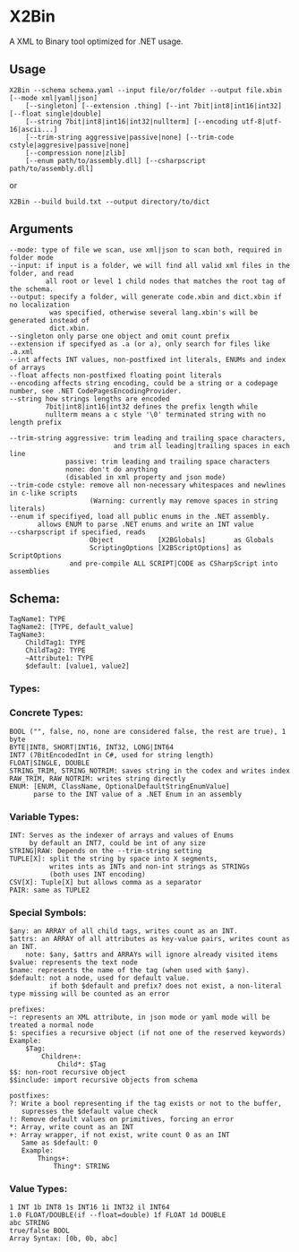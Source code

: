 # X2Bin
A XML to Binary tool optimized for .NET usage.

## Usage

    X2Bin --schema schema.yaml --input file/or/folder --output file.xbin [--mode xml|yaml|json]
        [--singleton] [--extension .thing] [--int 7bit|int8|int16|int32] [--float single|double] 
        [--string 7bit|int8|int16|int32|nullterm] [--encoding utf-8|utf-16|ascii...]
        [--trim-string aggressive|passive|none] [--trim-code cstyle|aggresive|passive|none]
        [--compression none|zlib]
        [--enum path/to/assembly.dll] [--csharpscript path/to/assembly.dll]
        
or

    X2Bin --build build.txt --output directory/to/dict

## Arguments
    --mode: type of file we scan, use xml|json to scan both, required in folder mode
    --input: if input is a folder, we will find all valid xml files in the folder, and read
             all root or level 1 child nodes that matches the root tag of the schema.
    --output: specify a folder, will generate code.xbin and dict.xbin if no localization
              was specified, otherwise several lang.xbin's will be generated instead of
              dict.xbin.
    --singleton only parse one object and omit count prefix
    --extension if specifyed as .a (or a), only search for files like .a.xml
    --int affects INT values, non-postfixed int literals, ENUMs and index of arrays
    --float affects non-postfixed floating point literals
    --encoding affects string encoding, could be a string or a codepage number, see .NET CodePagesEncodingProvider. 
    --string how strings lengths are encoded
             7bit|int8|int16|int32 defines the prefix length while
             nullterm means a c style '\0' terminated string with no length prefix
             
    --trim-string aggressive: trim leading and trailing space characters,
                              and trim all leading|trailing spaces in each line
                  passive: trim leading and trailing space characters
                  none: don't do anything
                  (disabled in xml property and json mode)
    --trim-code cstyle: remove all non-necessary whitespaces and newlines in c-like scripts
                        (Warning: currently may remove spaces in string literals)
    --enum if specifiyed, load all public enums in the .NET assembly.
           allows ENUM to parse .NET enums and write an INT value
    --csharpscript if specified, reads 
                        Object           [X2BGlobals]       as Globals
                        ScriptingOptions [X2BScriptOptions] as ScriptOptions
                   and pre-compile ALL SCRIPT|CODE as CSharpScript into assemblies


## Schema:
    TagName1: TYPE
    TagName2: [TYPE, default_value]
    TagName3: 
        ChildTag1: TYPE
        ChildTag2: TYPE
        ~Attribute1: TYPE
        $default: [value1, value2]

### Types:
### Concrete Types:
    BOOL ("", false, no, none are considered false, the rest are true), 1 byte
    BYTE|INT8, SHORT|INT16, INT32, LONG|INT64
    INT7 (7BitEncodedInt in C#, used for string length)
    FLOAT|SINGLE, DOUBLE
    STRING_TRIM, STRING_NOTRIM: saves string in the codex and writes index
    RAW_TRIM, RAW_NOTRIM: writes string directly
    ENUM: [ENUM, ClassName, OptionalDefaultStringEnumValue]
          parse to the INT value of a .NET Enum in an assembly

### Variable Types:
    INT: Serves as the indexer of arrays and values of Enums
         by default an INT7, could be int of any size
    STRING|RAW: Depends on the --trim-string setting
    TUPLE[X]: split the string by space into X segments, 
              writes ints as INTs and non-int strings as STRINGs
              (both uses INT encoding)
    CSV[X]: Tuple[X] but allows comma as a separator
    PAIR: same as TUPLE2

### Special Symbols:
    $any: an ARRAY of all child tags, writes count as an INT.
    $attrs: an ARRAY of all attributes as key-value pairs, writes count as an INT.
        note: $any, $attrs and ARRAYs will ignore already visited items
    $value: represents the text node
    $name: represents the name of the tag (when used with $any).
    $default: not a node, used for default value.
              if both $default and prefix? does not exist, a non-literal type missing will be counted as an error
    
    prefixes:
    ~: represents an XML attribute, in json mode or yaml mode will be treated a normal node
    $: specifies a recursive object (if not one of the reserved keywords)
    Example:
        $Tag:
            Children+:
                Child*: $Tag
    $$: non-root recursive object
    $$include: import recursive objects from schema
    
    postfixes:
    ?: Write a bool representing if the tag exists or not to the buffer,
       supresses the $default value check
    !: Remove default values on primitives, forcing an error
    *: Array, write count as an INT
    +: Array wrapper, if not exist, write count 0 as an INT
       Same as $default: 0
       Example:
           Things+:
               Thing*: STRING
    
### Value Types:
    1 INT 1b INT8 1s INT16 1i INT32 il INT64
    1.0 FLOAT/DOUBLE(if --float=double) 1f FLOAT 1d DOUBLE
    abc STRING
    true/false BOOL
    Array Syntax: [0b, 0b, abc]

